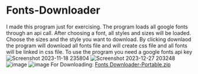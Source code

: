# Fonts-Downloader
I made this program just for exercising.
The program loads all google fonts through an api call.
After choosing a font, all styles and sizes will be loaded.
Choose the sizes and the style you want to download.
By clicking downlaod the program will download all fonts file and will create css file and all fonts will be linked in css file.
To use the program you need a google fonts api key 
![Screenshot 2023-11-18 235804](https://github.com/mustafa-shahin/Fonts-Downloader/assets/109212127/eabd6b42-a85c-4590-b7c5-02be67320284)
![Screenshot 2023-12-27 203248](https://github.com/mustafa-shahin/Fonts-Downloader/assets/109212127/2625ad32-bb28-4f69-94a2-f0b2dd404298)
![image](https://user-images.githubusercontent.com/109212127/221409621-28c2d3c0-9a4d-426a-864d-d8da97b36d66.png)
![image](https://user-images.githubusercontent.com/109212127/221409629-3e4d12d4-5b70-4149-a51f-b93e2ac3fdfa.png)
For Downloading:
[Fonts Downloader-Portable.zip](https://github.com/mustafa-shahin/Fonts-Downloader/files/14815497/Fonts.Downloader-Portable.zip)







